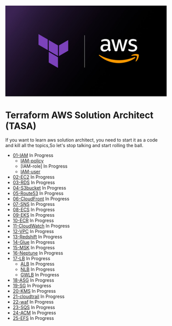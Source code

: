 
<p align="center">
  <img src="assets/terraform-aws2.jpeg">
</p>

# Terraform AWS Solution Architect (TASA)

If you want to learn aws solution architect, you need to start it as a code and kill all the topics,So let's stop talking and start rolling the ball.

- [01-IAM]() In Progress
  - [IAM-policy](https://github.com/devopshobbies/terraform-aws-solution-architect/tree/main/01-iam/iam-policy)
  - [IAM-role] In Progress
  - [IAM-user](https://github.com/devopshobbies/terraform-aws-solution-architect/tree/main/01-iam/iam-user)
- [02-EC2]() In Progress
- [03-RDS]() In Progress
- [04-S3bucket]() In Progress
- [05-Route53]() In Progress
- [06-CloudFront]() In Progress
- [07-SNS]() In Progress
- [08-ECS]() In Progress
- [09-EKS]() In Progress
- [10-ECR]() In Progress
- [11-CloudWatch]() In Progress
- [12-VPC]() In Progress
- [13-Redshift]() In Progress
- [14-Glue]() In Progress
- [15-MSK]() In Progress
- [16-Neptune]() In Progress
- [17-LB]() In Progress
  - [ALB]() In Progress
  - [NLB]() In Progress
  - [GWLB]() In Progress
- [18-ASG]() In Progress
- [19-SG]() In Progress
- [20-KMS]() In Progress
- [21-cloudtrail]() In Progress
- [22-waf]() In Progress
- [23-SQS]() In Progress
- [24-ACM]() In Progress
- [25-EFS]() In Progress
